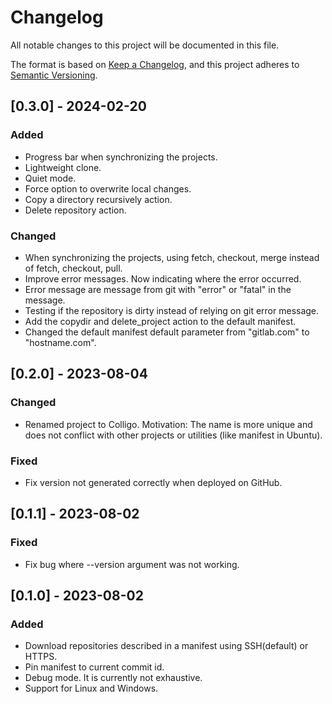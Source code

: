 # Changelog

All notable changes to this project will be documented in this file.

The format is based on [Keep a Changelog](https://keepachangelog.com/en/1.0.0/),
and this project adheres to [Semantic Versioning](https://semver.org/spec/v2.0.0.html).

## [0.3.0] - 2024-02-20

### Added

- Progress bar when synchronizing the projects.
- Lightweight clone.
- Quiet mode.
- Force option to overwrite local changes.
- Copy a directory recursively action.
- Delete repository action.

### Changed

- When synchronizing the projects, using fetch, checkout, merge instead of fetch, checkout, pull.
- Improve error messages. Now indicating where the error occurred.
- Error message are message from git with "error" or "fatal" in the message.
- Testing if the repository is dirty instead of relying on git error message.
- Add the copydir and delete_project action to the default manifest.
- Changed the default manifest default parameter from "gitlab.com" to "hostname.com".

## [0.2.0] - 2023-08-04

### Changed

- Renamed project to Colligo. Motivation: The name is more unique and does not
  conflict with other projects or utilities (like manifest in Ubuntu).

### Fixed

- Fix version not generated correctly when deployed on GitHub.

## [0.1.1] - 2023-08-02

### Fixed

- Fix bug where --version argument was not working.

## [0.1.0] - 2023-08-02

### Added

- Download repositories described in a manifest using SSH(default) or HTTPS.
- Pin manifest to current commit id.
- Debug mode. It is currently not exhaustive.
- Support for Linux and Windows.
